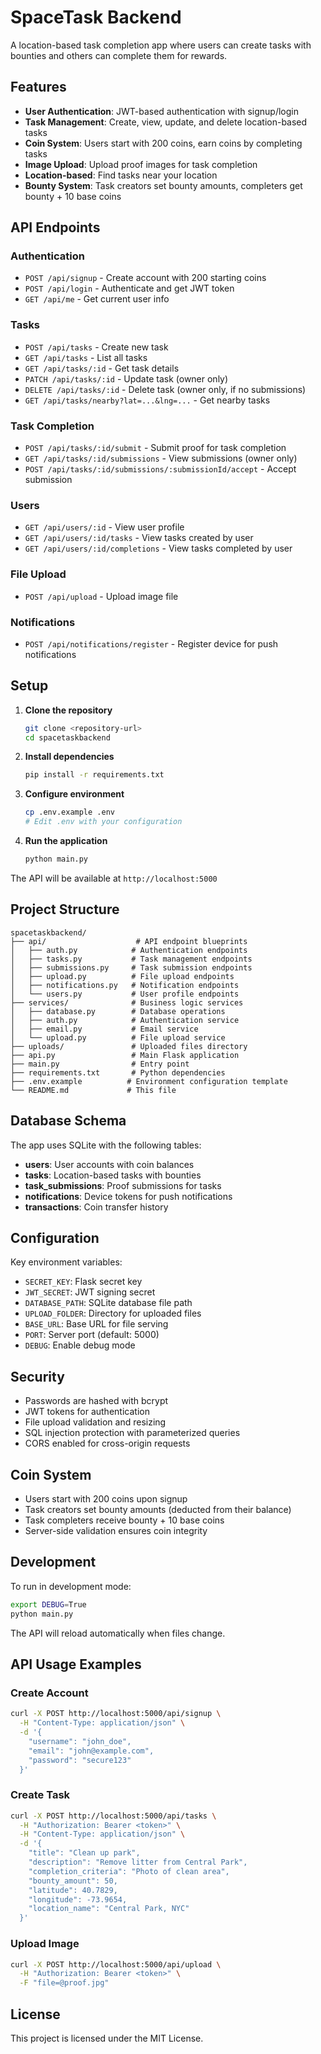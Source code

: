 # SpaceTask Backend

A location-based task completion app where users can create tasks with bounties and others can complete them for rewards.

## Features

- **User Authentication**: JWT-based authentication with signup/login
- **Task Management**: Create, view, update, and delete location-based tasks
- **Coin System**: Users start with 200 coins, earn coins by completing tasks
- **Image Upload**: Upload proof images for task completion
- **Location-based**: Find tasks near your location
- **Bounty System**: Task creators set bounty amounts, completers get bounty + 10 base coins

## API Endpoints

### Authentication
- `POST /api/signup` - Create account with 200 starting coins
- `POST /api/login` - Authenticate and get JWT token
- `GET /api/me` - Get current user info

### Tasks
- `POST /api/tasks` - Create new task
- `GET /api/tasks` - List all tasks
- `GET /api/tasks/:id` - Get task details
- `PATCH /api/tasks/:id` - Update task (owner only)
- `DELETE /api/tasks/:id` - Delete task (owner only, if no submissions)
- `GET /api/tasks/nearby?lat=...&lng=...` - Get nearby tasks

### Task Completion
- `POST /api/tasks/:id/submit` - Submit proof for task completion
- `GET /api/tasks/:id/submissions` - View submissions (owner only)
- `POST /api/tasks/:id/submissions/:submissionId/accept` - Accept submission

### Users
- `GET /api/users/:id` - View user profile
- `GET /api/users/:id/tasks` - View tasks created by user
- `GET /api/users/:id/completions` - View tasks completed by user

### File Upload
- `POST /api/upload` - Upload image file

### Notifications
- `POST /api/notifications/register` - Register device for push notifications

## Setup

1. **Clone the repository**
   ```bash
   git clone <repository-url>
   cd spacetaskbackend
   ```

2. **Install dependencies**
   ```bash
   pip install -r requirements.txt
   ```

3. **Configure environment**
   ```bash
   cp .env.example .env
   # Edit .env with your configuration
   ```

4. **Run the application**
   ```bash
   python main.py
   ```

The API will be available at `http://localhost:5000`

## Project Structure

```
spacetaskbackend/
├── api/                    # API endpoint blueprints
│   ├── auth.py            # Authentication endpoints
│   ├── tasks.py           # Task management endpoints
│   ├── submissions.py     # Task submission endpoints
│   ├── upload.py          # File upload endpoints
│   ├── notifications.py   # Notification endpoints
│   └── users.py           # User profile endpoints
├── services/              # Business logic services
│   ├── database.py        # Database operations
│   ├── auth.py            # Authentication service
│   ├── email.py           # Email service
│   └── upload.py          # File upload service
├── uploads/               # Uploaded files directory
├── api.py                 # Main Flask application
├── main.py                # Entry point
├── requirements.txt       # Python dependencies
├── .env.example          # Environment configuration template
└── README.md             # This file
```

## Database Schema

The app uses SQLite with the following tables:

- **users**: User accounts with coin balances
- **tasks**: Location-based tasks with bounties
- **task_submissions**: Proof submissions for tasks
- **notifications**: Device tokens for push notifications
- **transactions**: Coin transfer history

## Configuration

Key environment variables:

- `SECRET_KEY`: Flask secret key
- `JWT_SECRET`: JWT signing secret
- `DATABASE_PATH`: SQLite database file path
- `UPLOAD_FOLDER`: Directory for uploaded files
- `BASE_URL`: Base URL for file serving
- `PORT`: Server port (default: 5000)
- `DEBUG`: Enable debug mode

## Security

- Passwords are hashed with bcrypt
- JWT tokens for authentication
- File upload validation and resizing
- SQL injection protection with parameterized queries
- CORS enabled for cross-origin requests

## Coin System

- Users start with 200 coins upon signup
- Task creators set bounty amounts (deducted from their balance)
- Task completers receive bounty + 10 base coins
- Server-side validation ensures coin integrity

## Development

To run in development mode:

```bash
export DEBUG=True
python main.py
```

The API will reload automatically when files change.

## API Usage Examples

### Create Account
```bash
curl -X POST http://localhost:5000/api/signup \
  -H "Content-Type: application/json" \
  -d '{
    "username": "john_doe",
    "email": "john@example.com",
    "password": "secure123"
  }'
```

### Create Task
```bash
curl -X POST http://localhost:5000/api/tasks \
  -H "Authorization: Bearer <token>" \
  -H "Content-Type: application/json" \
  -d '{
    "title": "Clean up park",
    "description": "Remove litter from Central Park",
    "completion_criteria": "Photo of clean area",
    "bounty_amount": 50,
    "latitude": 40.7829,
    "longitude": -73.9654,
    "location_name": "Central Park, NYC"
  }'
```

### Upload Image
```bash
curl -X POST http://localhost:5000/api/upload \
  -H "Authorization: Bearer <token>" \
  -F "file=@proof.jpg"
```

## License

This project is licensed under the MIT License. 
